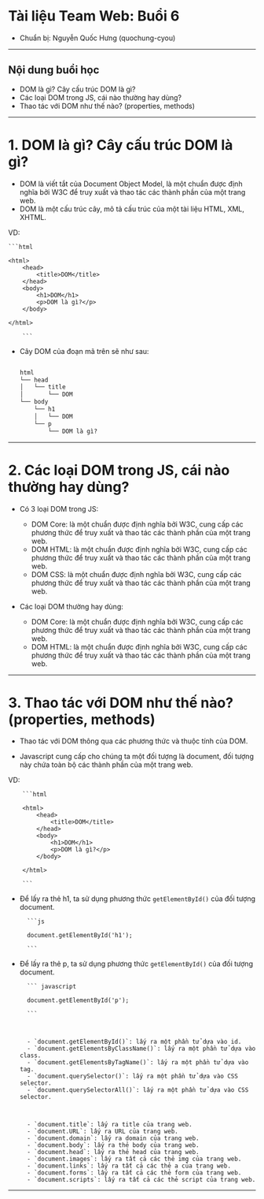 # Tài liệu Team Web: Buổi 6

- Chuẩn bị: Nguyễn Quốc Hưng (quochung-cyou)

---

## Nội dung buổi học

- DOM là gì? Cây cấu trúc DOM là gì?
- Các loại DOM trong JS, cái nào thường hay dùng?
- Thao tác với DOM như thế nào? (properties, methods)

---

# 1. DOM là gì? Cây cấu trúc DOM là gì?

- DOM là viết tắt của Document Object Model, là một chuẩn được định nghĩa bởi W3C để truy xuất và thao tác các thành phần của một trang web.
- DOM là một cấu trúc cây, mô tả cấu trúc của một tài liệu HTML, XML, XHTML.

VD:
    
    ```html

    <html>
        <head>
            <title>DOM</title>
        </head>
        <body>
            <h1>DOM</h1>
            <p>DOM là gì?</p>
        </body>

    </html>
    
        ```

- Cây DOM của đoạn mã trên sẽ như sau:
    
    ```html

    html
    └── head
    │   └── title
    │       └── DOM
    └── body
        └── h1
        │   └── DOM
        └── p
            └── DOM là gì?

    ```

---

# 2. Các loại DOM trong JS, cái nào thường hay dùng?

- Có 3 loại DOM trong JS:
    - DOM Core: là một chuẩn được định nghĩa bởi W3C, cung cấp các phương thức để truy xuất và thao tác các thành phần của một trang web.
    - DOM HTML: là một chuẩn được định nghĩa bởi W3C, cung cấp các phương thức để truy xuất và thao tác các thành phần của một trang web.
    - DOM CSS: là một chuẩn được định nghĩa bởi W3C, cung cấp các phương thức để truy xuất và thao tác các thành phần của một trang web.

- Các loại DOM thường hay dùng:
    - DOM Core: là một chuẩn được định nghĩa bởi W3C, cung cấp các phương thức để truy xuất và thao tác các thành phần của một trang web.
    - DOM HTML: là một chuẩn được định nghĩa bởi W3C, cung cấp các phương thức để truy xuất và thao tác các thành phần của một trang web.

---

# 3. Thao tác với DOM như thế nào? (properties, methods)

- Thao tác với DOM thông qua các phương thức và thuộc tính của DOM.

- Javascript cung cấp cho chúng ta một đối tượng là document, đối tượng này chứa toàn bộ các thành phần của một trang web.

VD:
    
        ```html
    
        <html>
            <head>
                <title>DOM</title>
            </head>
            <body>
                <h1>DOM</h1>
                <p>DOM là gì?</p>
            </body>
    
        </html>
        
        ```

- Để lấy ra thẻ h1, ta sử dụng phương thức `getElementById()` của đối tượng document.
    
        ```js
    
        document.getElementById('h1');
    
        ```

- Để lấy ra thẻ p, ta sử dụng phương thức `getElementById()` của đối tượng document.
    
        ``` javascript

        document.getElementById('p');
    
        ```


    
        - `document.getElementById()`: lấy ra một phần tử dựa vào id.
        - `document.getElementsByClassName()`: lấy ra một phần tử dựa vào class.
        - `document.getElementsByTagName()`: lấy ra một phần tử dựa vào tag.
        - `document.querySelector()`: lấy ra một phần tử dựa vào CSS selector.
        - `document.querySelectorAll()`: lấy ra một phần tử dựa vào CSS selector.



        - `document.title`: lấy ra title của trang web.
        - `document.URL`: lấy ra URL của trang web.
        - `document.domain`: lấy ra domain của trang web.
        - `document.body`: lấy ra thẻ body của trang web.
        - `document.head`: lấy ra thẻ head của trang web.
        - `document.images`: lấy ra tất cả các thẻ img của trang web.
        - `document.links`: lấy ra tất cả các thẻ a của trang web.
        - `document.forms`: lấy ra tất cả các thẻ form của trang web.
        - `document.scripts`: lấy ra tất cả các thẻ script của trang web.

---





